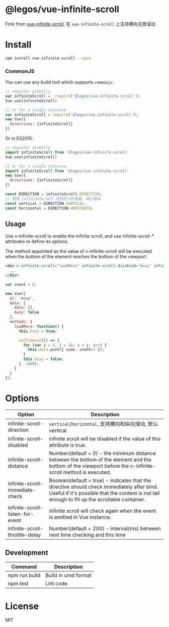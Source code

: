 # @legos/vue-infinite-scroll
Fork from [vue-infinite-scroll](https://github.com/ElemeFE/vue-infinite-scroll), 在 `vue-infinite-scroll` 上支持横向无限滚动

# Install

```Bash
npm install vue-infinite-scroll --save
```

### CommonJS

You can use any build tool which supports `commonjs`:

```JavaScript
// register globally
var infiniteScroll =  require('@legos/vue-infinite-scroll');
Vue.use(infiniteScroll)

// or for a single instance
var infiniteScroll = require('@legos/vue-infinite-scroll');
new Vue({
  directives: {infiniteScroll}
})

```

Or in ES2015:

```JavaScript
// register globally
import infiniteScroll from '@legos/vue-infinite-scroll'
Vue.use(infiniteScroll)

// or for a single instance
import infiniteScroll from '@legos/vue-infinite-scroll'
new Vue({
  directives: {infiniteScroll}
})

const DIRECTION = infiniteScroll.DIRECTION;
// 使用 infiniteScroll 内部定义的常量，减少错误
const vertical = DIRECTION.VERTICAL;
const horizontal = DIRECTION.HORIZONTAL
```

<!-- ### Direct include

You can use the CDN: https://unpkg.com/vue-infinite-scroll, `infiniteScroll` is exposed to `window` and will automatically install itself. Also you can use your local copy:

```HTML
<script src="../node_modules/vue-infinite-scroll/vue-infinite-scroll.js"></script>
``` -->

## Usage

Use v-infinite-scroll to enable the infinite scroll, and use infinite-scroll-* attributes to define its options.

The method appointed as the value of v-infinite-scroll will be executed when the bottom of the element reaches the bottom of the viewport.

```HTML
<div v-infinite-scroll="loadMore" infinite-scroll-disabled="busy" infinite-scroll-distance="10" infinite-scroll-direction="horizontal">
  ...
</div>
```

```JavaScript
var count = 0;

new Vue({
  el: '#app',
  data: {
    data: [],
    busy: false
  },
  methods: {
    loadMore: function() {
      this.busy = true;

      setTimeout(() => {
        for (var i = 0, j = 10; i < j; i++) {
          this.data.push({ name: count++ });
        }
        this.busy = false;
      }, 1000);
    }
  }
});
```

# Options

| Option | Description |
| ----- | ----- |
| infinite-scroll-direction | `vertical`/`horizontal`, 支持横向和纵向滑动, 默认vertical |
| infinite-scroll-disabled | infinite scroll will be disabled if the value of this attribute is true. |
| infinite-scroll-distance | Number(default = 0) - the minimum distance between the bottom of the element and the bottom of the viewport before the v-infinite-scroll method is executed. |
| infinite-scroll-immediate-check | Boolean(default = true) - indicates that the directive should check immediately after bind. Useful if it's possible that the content is not tall enough to fill up the scrollable container. |
| infinite-scroll-listen-for-event | infinite scroll will check again when the event is emitted in Vue instance. |
| infinite-scroll-throttle-delay | Number(default = 200) - interval(ms) between next time checking and this time  |

## Development

|Command|Description|
|---|---|
|npm run build|Build in umd format|
|npm test|Lint code|

# License

MIT

